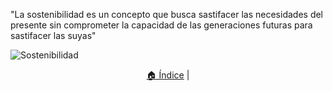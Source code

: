 "La sostenibilidad es un concepto que busca sastifacer las necesidades del presente sin comprometer la capacidad de las generaciones futuras para sastifacer las suyas"

![Sostenibilidad](UD1/documentos/img/mundo-sostenible_2.jpg)

<p align="center">
  <a href="README.md">🏠 Índice</a> |
</p>
